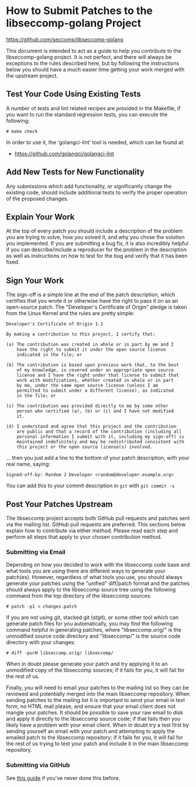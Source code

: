 How to Submit Patches to the libseccomp-golang Project
===============================================================================
https://github.com/seccomp/libseccomp-golang

This document is intended to act as a guide to help you contribute to the
libseccomp-golang project.  It is not perfect, and there will always be exceptions
to the rules described here, but by following the instructions below you
should have a much easier time getting your work merged with the upstream
project.

## Test Your Code Using Existing Tests

A number of tests and lint related recipes are provided in the Makefile, if
you want to run the standard regression tests, you can execute the following:

	# make check

In order to use it, the 'golangci-lint' tool is needed, which can be found at:

* https://github.com/golangci/golangci-lint

## Add New Tests for New Functionality

Any submissions which add functionality, or significantly change the existing
code, should include additional tests to verify the proper operation of the
proposed changes.

## Explain Your Work

At the top of every patch you should include a description of the problem you
are trying to solve, how you solved it, and why you chose the solution you
implemented.  If you are submitting a bug fix, it is also incredibly helpful
if you can describe/include a reproducer for the problem in the description as
well as instructions on how to test for the bug and verify that it has been
fixed.

## Sign Your Work

The sign-off is a simple line at the end of the patch description, which
certifies that you wrote it or otherwise have the right to pass it on as an
open-source patch.  The "Developer's Certificate of Origin" pledge is taken
from the Linux Kernel and the rules are pretty simple:

	Developer's Certificate of Origin 1.1

	By making a contribution to this project, I certify that:

	(a) The contribution was created in whole or in part by me and I
	    have the right to submit it under the open source license
	    indicated in the file; or

	(b) The contribution is based upon previous work that, to the best
	    of my knowledge, is covered under an appropriate open source
	    license and I have the right under that license to submit that
	    work with modifications, whether created in whole or in part
	    by me, under the same open source license (unless I am
	    permitted to submit under a different license), as indicated
	    in the file; or

	(c) The contribution was provided directly to me by some other
	    person who certified (a), (b) or (c) and I have not modified
	    it.

	(d) I understand and agree that this project and the contribution
	    are public and that a record of the contribution (including all
	    personal information I submit with it, including my sign-off) is
	    maintained indefinitely and may be redistributed consistent with
	    this project or the open source license(s) involved.

... then you just add a line to the bottom of your patch description, with
your real name, saying:

	Signed-off-by: Random J Developer <random@developer.example.org>

You can add this to your commit description in `git` with `git commit -s`

## Post Your Patches Upstream

The libseccomp project accepts both GitHub pull requests and patches sent via
the mailing list.  GitHub pull requests are preferred.  This sections below
explain how to contribute via either method. Please read each step and perform
all steps that apply to your chosen contribution method.

### Submitting via Email

Depending on how you decided to work with the libseccomp code base and what
tools you are using there are different ways to generate your patch(es).
However, regardless of what tools you use, you should always generate your
patches using the "unified" diff/patch format and the patches should always
apply to the libseccomp source tree using the following command from the top
directory of the libseccomp sources:

	# patch -p1 < changes.patch

If you are not using git, stacked git (stgit), or some other tool which can
generate patch files for you automatically, you may find the following command
helpful in generating patches, where "libseccomp.orig/" is the unmodified
source code directory and "libseccomp/" is the source code directory with your
changes:

	# diff -purN libseccomp.orig/ libseccomp/

When in doubt please generate your patch and try applying it to an unmodified
copy of the libseccomp sources; if it fails for you, it will fail for the rest
of us.

Finally, you will need to email your patches to the mailing list so they can
be reviewed and potentially merged into the main libseccomp repository.  When
sending patches to the mailing list it is important to send your email in text
form, no HTML mail please, and ensure that your email client does not mangle
your patches.  It should be possible to save your raw email to disk and apply
it directly to the libseccomp source code; if that fails then you likely have
a problem with your email client.  When in doubt try a test first by sending
yourself an email with your patch and attempting to apply the emailed patch to
the libseccomp repository; if it fails for you, it will fail for the rest of
us trying to test your patch and include it in the main libseccomp repository.

### Submitting via GitHub

See [this guide](https://help.github.com/en/github/collaborating-with-issues-and-pull-requests/creating-a-pull-request) if you've never done this before.
